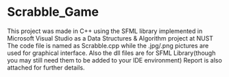 # Scrabble_Game
This project was made in C++ using the SFML library implemented in Microsoft Visual Studio as a Data Structures &amp; Algorithm project at NUST The code file is named as Scrabble.cpp while the .jpg/.png pictures are used for graphical interface. Also the dll files are for SFML Library(though you may still need them to be added to your IDE environment) Report is also attached for further details.
